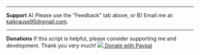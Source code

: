 <hr />
<b>Support</b>
	A) Please use the "Feedback" tab above, or
	B) Email me at: <a href="mailto:kaikrause95@gmail.com">kaikrause95@gmail.com</a>.
<hr />
<b>Donations</b>
	If this script is helpful, please consider supporting me and development. Thank you very much!
	<a href="https://krausekai.com/donate">
	<img src="https://i.imgur.com/9bAlUVi.png"></img>
	Donate with Paypal
</a>